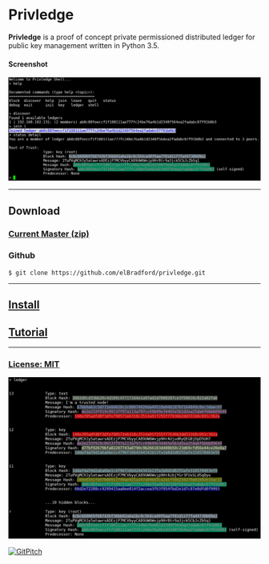 Privledge
======
**Privledge** is a proof of concept private permissioned distributed ledger for public key management written in Python 3.5.

#### Screenshot
![privledge screenshot](screenshot1.png "privledge screenshot")

---

## Download
### [Current Master (zip)](https://github.com/elBradford/privledge/archive/master.zip)

### Github 
```
$ git clone https://github.com/elBradford/privledge.git
```

---

## [Install](INSTALL.md)

## [Tutorial](TUTORIAL.md)

---

### [License: MIT](LICENSE.txt)

![privledge screenshot 2](screenshot2.png)

[![GitPitch](https://gitpitch.com/assets/badge.svg)](https://gitpitch.com/elBradford/privledge/master?grs=github&t=white)
